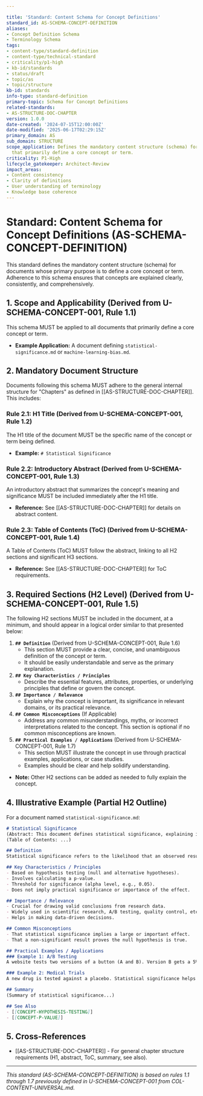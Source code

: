 ```yaml
---

title: 'Standard: Content Schema for Concept Definitions'
standard_id: AS-SCHEMA-CONCEPT-DEFINITION
aliases:
- Concept Definition Schema
- Terminology Schema
tags:
- content-type/standard-definition
- content-type/technical-standard
- criticality/p1-high
- kb-id/standards
- status/draft
- topic/as
- topic/structure
kb-id: standards
info-type: standard-definition
primary-topic: Schema for Concept Definitions
related-standards:
- AS-STRUCTURE-DOC-CHAPTER
version: 1.0.0
date-created: '2024-07-15T12:00:00Z'
date-modified: '2025-06-17T02:29:15Z'
primary_domain: AS
sub_domain: STRUCTURE
scope_application: Defines the mandatory content structure (schema) for documents
  that primarily define a core concept or term.
criticality: P1-High
lifecycle_gatekeeper: Architect-Review
impact_areas:
- Content consistency
- Clarity of definitions
- User understanding of terminology
- Knowledge base coherence
---
```

# Standard: Content Schema for Concept Definitions (AS-SCHEMA-CONCEPT-DEFINITION)

This standard defines the mandatory content structure (schema) for documents whose primary purpose is to define a core concept or term. Adherence to this schema ensures that concepts are explained clearly, consistently, and comprehensively.

## 1. Scope and Applicability (Derived from U-SCHEMA-CONCEPT-001, Rule 1.1)

This schema MUST be applied to all documents that primarily define a core concept or term.
*   **Example Application:** A document defining `statistical-significance.md` or `machine-learning-bias.md`.

## 2. Mandatory Document Structure

Documents following this schema MUST adhere to the general internal structure for "Chapters" as defined in [[AS-STRUCTURE-DOC-CHAPTER]]. This includes:

### Rule 2.1: H1 Title (Derived from U-SCHEMA-CONCEPT-001, Rule 1.2)
The H1 title of the document MUST be the specific name of the concept or term being defined.
*   **Example:** `# Statistical Significance`

### Rule 2.2: Introductory Abstract (Derived from U-SCHEMA-CONCEPT-001, Rule 1.3)
An introductory abstract that summarizes the concept's meaning and significance MUST be included immediately after the H1 title.
*   **Reference:** See [[AS-STRUCTURE-DOC-CHAPTER]] for details on abstract content.

### Rule 2.3: Table of Contents (ToC) (Derived from U-SCHEMA-CONCEPT-001, Rule 1.4)
A Table of Contents (ToC) MUST follow the abstract, linking to all H2 sections and significant H3 sections.
*   **Reference:** See [[AS-STRUCTURE-DOC-CHAPTER]] for ToC requirements.

## 3. Required Sections (H2 Level) (Derived from U-SCHEMA-CONCEPT-001, Rule 1.5)

The following H2 sections MUST be included in the document, at a minimum, and should appear in a logical order similar to that presented below:

1.  **`## Definition`** (Derived from U-SCHEMA-CONCEPT-001, Rule 1.6)
    *   This section MUST provide a clear, concise, and unambiguous definition of the concept or term.
    *   It should be easily understandable and serve as the primary explanation.
2.  **`## Key Characteristics / Principles`**
    *   Describe the essential features, attributes, properties, or underlying principles that define or govern the concept.
3.  **`## Importance / Relevance`**
    *   Explain why the concept is important, its significance in relevant domains, or its practical relevance.
4.  **`## Common Misconceptions`** (If Applicable)
    *   Address any common misunderstandings, myths, or incorrect interpretations related to the concept. This section is optional if no common misconceptions are known.
5.  **`## Practical Examples / Applications`** (Derived from U-SCHEMA-CONCEPT-001, Rule 1.7)
    *   This section MUST illustrate the concept in use through practical examples, applications, or case studies.
    *   Examples should be clear and help solidify understanding.

*   **Note:** Other H2 sections can be added as needed to fully explain the concept.

## 4. Illustrative Example (Partial H2 Outline)

For a document named `statistical-significance.md`:
```markdown
# Statistical Significance
(Abstract: This document defines statistical significance, explaining its role in hypothesis testing...)
(Table of Contents: ...)

## Definition
Statistical significance refers to the likelihood that an observed result or relationship in a dataset is not due to random chance...

## Key Characteristics / Principles
- Based on hypothesis testing (null and alternative hypotheses).
- Involves calculating a p-value.
- Threshold for significance (alpha level, e.g., 0.05).
- Does not imply practical significance or importance of the effect.

## Importance / Relevance
- Crucial for drawing valid conclusions from research data.
- Widely used in scientific research, A/B testing, quality control, etc.
- Helps in making data-driven decisions.

## Common Misconceptions
- That statistical significance implies a large or important effect.
- That a non-significant result proves the null hypothesis is true.

## Practical Examples / Applications
### Example 1: A/B Testing
A website tests two versions of a button (A and B). Version B gets a 5% higher click-through rate. Statistical significance testing determines if this 5% difference is likely real or due to chance...

### Example 2: Medical Trials
A new drug is tested against a placebo. Statistical significance helps determine if the observed improvement in patients taking the drug is a real effect of the drug...

## Summary
(Summary of statistical significance...)

## See Also
- [[CONCEPT-HYPOTHESIS-TESTING]]
- [[CONCEPT-P-VALUE]]
```

## 5. Cross-References
- [[AS-STRUCTURE-DOC-CHAPTER]] - For general chapter structure requirements (H1, abstract, ToC, summary, see also).

---
*This standard (AS-SCHEMA-CONCEPT-DEFINITION) is based on rules 1.1 through 1.7 previously defined in U-SCHEMA-CONCEPT-001 from COL-CONTENT-UNIVERSAL.md.*
